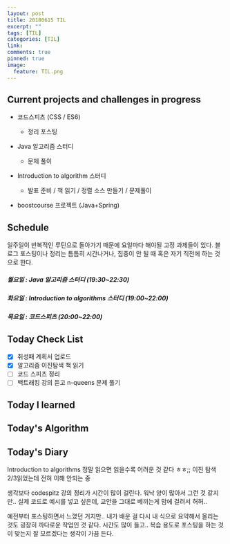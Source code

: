 ```yaml
---
layout: post
title: 20180615 TIL
excerpt: ""
tags: [TIL]
categories: [TIL]
link:
comments: true
pinned: true
image:
  feature: TIL.png
---
```


## Current projects and challenges in progress

- 코드스피츠 (CSS / ES6)

  - 정리 포스팅

- Java 알고리즘 스터디 

  - 문제 풀이

- Introduction to algorithm 스터디

  - 발표 준비 / 책 읽기 / 정렬 소스 만들기 / 문제풀이

- boostcourse 프로젝트 (Java+Spring)

  

## Schedule

일주일이 반복적인 루틴으로 돌아가기 때문에 요일마다 해야될 고정 과제들이 있다. 블로그 포스팅이나 정리는 틈틈히 시간나거나, 집중이 안 될 때 혹은 자기 직전에 하는 것으로 한다.

##### 월요일 : Java 알고리즘 스터디  (19:30~22:30)

##### 화요일 : Introduction to algorithms 스터디 (19:00~22:00)

##### 목요일 : 코드스피츠 (20:00~22:00)

## Today Check List

- [x] 취성패 계획서 업로드
- [x] 알고리즘 이진탐색 책 읽기
- [ ] 코드 스피츠 정리
- [ ] 백트래킹 강의 듣고 n-queens 문제 풀기

## Today I learned



## Today's Algorithm



## Today's Diary

Introduction to algorithms 정말 읽으면 읽을수록 어려운 것 같다 ㅎㅎ;; 이진 탐색 2/3읽었는데 전혀 이해 안되는 중

생각보다 codespitz 강의 정리가 시간이 많이 걸린다. 워낙 양이 많아서 그런 것 같지만..  실제 코드로 예시를 넣고 싶은데, 교안을 그대로 베끼는게 맘에 걸려서 허허..

예전부터 포스팅하면서 느꼈던 거지만.. 내가 배운 걸 다시 내 식으로 요약해서 올리는 것도 굉장히 까다로운 작업인 것 같다. 시간도 많이 들고.. 복습 용도로 포스팅을 하는 것이 맞는지 잘 모르겠다는 생각이 가끔 든다.